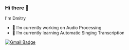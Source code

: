 ### Hi there 👋
I'm Dmitry
- 🔭 I’m currently working on Audio Processing
- 🌱 I’m currently learning Automatic Singing Transcription

[![Gmail Badge](https://img.shields.io/badge/d.suzdaltsev@gmail.com-c14438?style=flat-square&logo=Gmail&logoColor=white&link=mailto:d.suzdaltsev@gmail.com)](mailto:d.suzdaltsev@gmail.com) 


<!--
**DmitrySuzdaltsev/DmitrySuzdaltsev** is a ✨ _special_ ✨ repository because its `README.md` (this file) appears on your GitHub profile.

Here are some ideas to get you started:

- 🔭 I’m currently working on Audio Processing
- 🌱 I’m currently learning ...
- 👯 I’m looking to collaborate on ...
- 🤔 I’m looking for help with ...
- 💬 Ask me about ...
- 📫 How to reach me: ...
- 😄 Pronouns: ...
- ⚡ Fun fact: ...
-->
